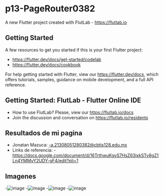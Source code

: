 # p13-PageRouter0382

A new Flutter project created with FlutLab - https://flutlab.io

## Getting Started

A few resources to get you started if this is your first Flutter project:

- https://flutter.dev/docs/get-started/codelab
- https://flutter.dev/docs/cookbook

For help getting started with Flutter, view our
https://flutter.dev/docs, which offers tutorials,
samples, guidance on mobile development, and a full API reference.

## Getting Started: FlutLab - Flutter Online IDE

- How to use FlutLab? Please, view our https://flutlab.io/docs
- Join the discussion and conversation on https://flutlab.io/residents
## Resultados de mi pagina 

- Jonatan Mazuca: 
-a.21308051280382@cbtis128.edu.mx
- Links de referencia:
-https://docs.google.com/document/d/16TrthwuKgyS7HsZ63ixkSTv8gZ1Ln4YMMvY2UDY-gF4/edit?pli=1

## Imagenes
-![image](https://github.com/JonatanMVJ/RutasPag-Mazuca0382/assets/143743615/4e2920ae-3ddf-4d88-b471-fc21412cb6b6)
-![image](https://github.com/JonatanMVJ/RutasPag-Mazuca0382/assets/143743615/aefc593a-8832-4661-8cdf-448e3816d6e3)
-![image](https://github.com/JonatanMVJ/RutasPag-Mazuca0382/assets/143743615/e001911d-203e-46fd-9e1f-ad175a0ef9b7)
-![image](https://github.com/JonatanMVJ/p13-Router_0382/assets/143743615/b5ed60c2-9ff0-450a-946e-523d7df653b7)


